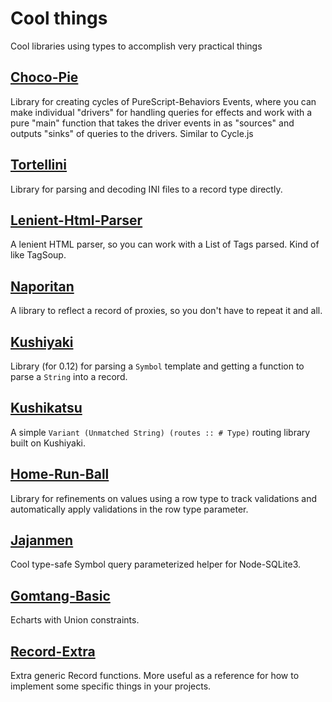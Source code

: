 # Cool things

Cool libraries using types to accomplish very practical things

## [Choco-Pie](https://github.com/justinwoo/purescript-Choco-Pie)

Library for creating cycles of PureScript-Behaviors Events, where you can make individual "drivers" for handling queries for effects and work with a pure "main" function that takes the driver events in as "sources" and outputs "sinks" of queries to the drivers. Similar to Cycle.js

## [Tortellini](https://github.com/justinwoo/purescript-Tortellini)

Library for parsing and decoding INI files to a record type directly.

## [Lenient-Html-Parser](https://github.com/justinwoo/purescript-Lenient-Html-Parser)

A lenient HTML parser, so you can work with a List of Tags parsed. Kind of like TagSoup.

## [Naporitan](https://github.com/justinwoo/purescript-naporitan)

A library to reflect a record of proxies, so you don't have to repeat it and all.

## [Kushiyaki](https://github.com/justinwoo/purescript-kushiyaki)

Library (for 0.12) for parsing a `Symbol` template and getting a function to parse a `String` into a record.

## [Kushikatsu](https://github.com/justinwoo/purescript-kushikatsu)

A simple `Variant (Unmatched String) (routes :: # Type)` routing library built on Kushiyaki.

## [Home-Run-Ball](https://github.com/justinwoo/purescript-Home-Run-Ball)

Library for refinements on values using a row type to track validations and automatically apply validations in the row type parameter.

## [Jajanmen](https://github.com/justinwoo/purescript-jajanmen)

Cool type-safe Symbol query parameterized helper for Node-SQLite3.


## [Gomtang-Basic](https://github.com/justinwoo/purescript-Gomtang-Basic)

Echarts with Union constraints.

## [Record-Extra](https://github.com/justinwoo/purescript-Record-Extra)

Extra generic Record functions. More useful as a reference for how to implement some specific things in your projects.
